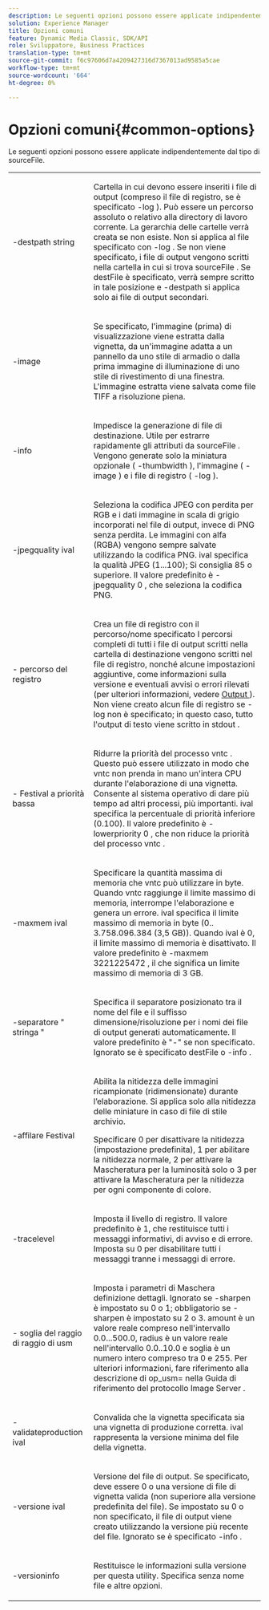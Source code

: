 ```yaml
---
description: Le seguenti opzioni possono essere applicate indipendentemente dal tipo di sourceFile.
solution: Experience Manager
title: Opzioni comuni
feature: Dynamic Media Classic, SDK/API
role: Sviluppatore, Business Practices
translation-type: tm+mt
source-git-commit: f6c97606d7a4209427316d7367013ad9585a5cae
workflow-type: tm+mt
source-wordcount: '664'
ht-degree: 0%

---
```



# Opzioni comuni{#common-options}

Le seguenti opzioni possono essere applicate indipendentemente dal tipo di sourceFile.

<table id="simpletable_3BFC3737C891411D84405CEEF6B19542"> 
 <tr class="strow"> 
  <td class="stentry"> <p> <span class="codeph"> -destpath  <span class="varname"> string  </span> </span> </p> </td> 
  <td class="stentry"> <p>Cartella in cui devono essere inseriti i file di output (compreso il file di registro, se è specificato <span class="codeph"> -log </span>). Può essere un percorso assoluto o relativo alla directory di lavoro corrente. La gerarchia delle cartelle verrà creata se non esiste. Non si applica al file specificato con <span class="codeph"> -log </span>. Se non viene specificato, i file di output vengono scritti nella cartella in cui si trova <span class="varname"> sourceFile </span>. Se <span class="varname"> destFile </span> è specificato, verrà sempre scritto in tale posizione e <span class="codeph"> -destpath </span> si applica solo ai file di output secondari. </p> </td> 
 </tr> 
 <tr class="strow"> 
  <td class="stentry"> <p> <span class="codeph"> -image  </span> </p> </td> 
  <td class="stentry"> <p>Se specificato, l'immagine (prima) di visualizzazione viene estratta dalla vignetta, da un'immagine adatta a un pannello da uno stile di armadio o dalla prima immagine di illuminazione di uno stile di rivestimento di una finestra. L'immagine estratta viene salvata come file TIFF a risoluzione piena. </p> </td> 
 </tr> 
 <tr class="strow"> 
  <td class="stentry"> <p> <span class="codeph"> -info </span> </p> </td> 
  <td class="stentry"> <p>Impedisce la generazione di file di destinazione. Utile per estrarre rapidamente gli attributi da <span class="varname"> sourceFile </span>. Vengono generate solo la miniatura opzionale ( <span class="codeph"> -thumbwidth </span>), l'immagine ( <span class="codeph"> -image </span>) e i file di registro ( <span class="codeph"> -log </span>). </p> </td> 
 </tr> 
 <tr class="strow"> 
  <td class="stentry"> <p> <span class="codeph"> -jpegquality  <span class="varname"> ival  </span> </span> </p> </td> 
  <td class="stentry"> <p>Seleziona la codifica JPEG con perdita per RGB e i dati immagine in scala di grigio incorporati nel file di output, invece di PNG senza perdita. Le immagini con alfa (RGBA) vengono sempre salvate utilizzando la codifica PNG. <span class="varname"> ival  </span> specifica la qualità JPEG (1...100); Si consiglia 85 o superiore. Il valore predefinito è <span class="codeph"> -jpegquality 0 </span>, che seleziona la codifica PNG. </p> </td> 
 </tr> 
 <tr class="strow"> 
  <td class="stentry"> <p> <span class="codeph"> - <span class="varname"> percorso del registro  </span> </span> </p> </td> 
  <td class="stentry"> <p>Crea un file di registro con il percorso/nome specificato I percorsi completi di tutti i file di output scritti nella cartella di destinazione vengono scritti nel file di registro, nonché alcune impostazioni aggiuntive, come informazioni sulla versione e eventuali avvisi o errori rilevati (per ulteriori informazioni, vedere <a href="../../../../ir-api/vntc/utilities/c-ir-vignette-converter-vntc/r-ir-output.md#reference-c51e30b721eb416bb646089f0ac045c5" type="reference" format="dita" scope="local"> Output </a> ). Non viene creato alcun file di registro se <span class="codeph"> -log </span> non è specificato; in questo caso, tutto l'output di testo viene scritto in <span class="codeph"> stdout </span>. </p> </td> 
 </tr> 
 <tr class="strow"> 
  <td class="stentry"> <p> <span class="codeph"> - <span class="varname"> Festival a priorità bassa  </span> </span> </p> </td> 
  <td class="stentry"> <p>Ridurre la priorità del processo <span class="filepath"> vntc </span>. Questo può essere utilizzato in modo che <span class="filepath"> vntc </span> non prenda in mano un'intera CPU durante l'elaborazione di una vignetta. Consente al sistema operativo di dare più tempo ad altri processi, più importanti. <span class="varname"> ival  </span> specifica la percentuale di priorità inferiore (0.100). Il valore predefinito è <span class="codeph"> -lowerpriority 0 </span>, che non riduce la priorità del processo <span class="filepath"> vntc </span>. </p> </td> 
 </tr> 
 <tr class="strow"> 
  <td class="stentry"> <p> <span class="codeph"> -maxmem  <span class="varname"> ival  </span> </span> </p> </td> 
  <td class="stentry"> <p>Specificare la quantità massima di memoria che <span class="filepath"> vntc </span> può utilizzare in byte. Quando <span class="filepath"> vntc </span> raggiunge il limite massimo di memoria, interrompe l'elaborazione e genera un errore. <span class="varname"> ival  </span> specifica il limite massimo di memoria in byte (0.. 3.758.096.384 (3,5 GB)). Quando <span class="varname"> ival </span> è 0, il limite massimo di memoria è disattivato. Il valore predefinito è <span class="codeph"> -maxmem 3221225472 </span>, il che significa un limite massimo di memoria di 3 GB. </p> </td> 
 </tr> 
 <tr class="strow"> 
  <td class="stentry"> <p> <span class="codeph"> -separatore "  <span class="varname"> stringa  </span>"  </span> </p> </td> 
  <td class="stentry"> <p>Specifica il separatore posizionato tra il nome del file e il suffisso dimensione/risoluzione per i nomi dei file di output generati automaticamente. Il valore predefinito è "-" se non specificato. Ignorato se è specificato <span class="varname"> destFile </span> o <span class="codeph"> -info </span> . </p> </td> 
 </tr> 
 <tr class="strow"> 
  <td class="stentry"> <p> <span class="codeph"> -affilare  <span class="varname"> Festival  </span> </span> </p> </td> 
  <td class="stentry"> <p>Abilita la nitidezza delle immagini ricampionate (ridimensionate) durante l’elaborazione. Si applica solo alla nitidezza delle miniature in caso di file di stile archivio. </p> <p>Specificare 0 per disattivare la nitidezza (impostazione predefinita), 1 per abilitare la nitidezza normale, 2 per attivare la Mascheratura per la luminosità solo o 3 per attivare la Mascheratura per la nitidezza per ogni componente di colore. </p> </td> 
 </tr> 
 <tr class="strow"> 
  <td class="stentry"> <p> <span class="codeph"> -tracelevel  </span> </p> </td> 
  <td class="stentry"> <p>Imposta il livello di registro. Il valore predefinito è 1, che restituisce tutti i messaggi informativi, di avviso e di errore. Imposta su 0 per disabilitare tutti i messaggi tranne i messaggi di errore. </p> </td> 
 </tr> 
 <tr class="strow"> 
  <td class="stentry"> <p> <span class="codeph"> -  <span class="varname"> soglia del  </span> <span class="varname"> raggio di  </span> <span class="varname"> raggio di usm  </span> </span> </p> </td> 
  <td class="stentry"> <p>Imposta i parametri di Maschera definizione dettagli. Ignorato se <span class="codeph"> -sharpen </span> è impostato su 0 o 1; obbligatorio se <span class="codeph"> -sharpen </span> è impostato su 2 o 3. <span class="varname"> amount  </span> è un valore reale compreso nell'intervallo 0.0...500.0,  <span class="varname"> radius  </span> è un valore reale nell'intervallo 0.0..10.0 e  <span class="varname"> soglia  </span> è un numero intero compreso tra 0 e 255. Per ulteriori informazioni, fare riferimento alla descrizione di <span class="codeph"> op_usm= </span> nella Guida di riferimento del protocollo Image Server . </p> </td> 
 </tr> 
 <tr class="strow"> 
  <td class="stentry"> <p> <span class="codeph"> -validateproduction  <span class="varname"> ival  </span> </span> </p> </td> 
  <td class="stentry"> <p>Convalida che la vignetta specificata sia una vignetta di produzione corretta. <span class="varname"> ival  </span> rappresenta la versione minima del file della vignetta. </p> </td> 
 </tr> 
 <tr class="strow"> 
  <td class="stentry"> <p> <span class="codeph"> -versione  <span class="varname"> ival  </span> </span> </p> </td> 
  <td class="stentry"> <p>Versione del file di output. Se specificato, deve essere 0 o una versione di file di vignetta valida (non superiore alla versione predefinita del file). Se impostato su 0 o non specificato, il file di output viene creato utilizzando la versione più recente del file. Ignorato se è specificato <span class="codeph"> -info </span> . </p> </td> 
 </tr> 
 <tr class="strow"> 
  <td class="stentry"> <p> <span class="codeph"> -versioninfo  </span> </p> </td> 
  <td class="stentry"> <p>Restituisce le informazioni sulla versione per questa utility. Specifica senza nome file e altre opzioni. </p> </td> 
 </tr> 
</table>

